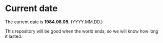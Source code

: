# Current date

The current date is **1984.06.05.** (YYYY.MM.DD.)

This repository will be good when the world ends, so we will know how long it lasted.